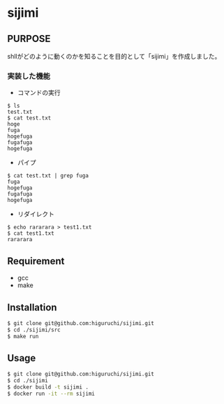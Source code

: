 # sijimi

## PURPOSE

shllがどのように動くのかを知ることを目的として「sijimi」を作成しました。

### 実装した機能

- コマンドの実行

```
$ ls
test.txt
$ cat test.txt
hoge
fuga
hogefuga
fugafuga
hogefuga
```

- パイプ

```
$ cat test.txt | grep fuga
fuga
hogefuga
fugafuga
hogefuga
```
- リダイレクト

```
$ echo rararara > test1.txt
$ cat test1.txt
rararara
```

## Requirement

- gcc
- make

## Installation

```bash
$ git clone git@github.com:higuruchi/sijimi.git
$ cd ./sijimi/src
$ make run
```
## Usage

```bash
$ git clone git@github.com:higuruchi/sijimi.git
$ cd ./sijimi
$ docker build -t sijimi .
$ docker run -it --rm sijimi
```